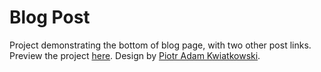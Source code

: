 # Blog Post #

Project demonstrating the bottom of blog page, with two other post links. Preview the project [here](http://camerontee.blog-post.surge.sh/ "Blog Post"). Design by [Piotr Adam Kwiatkowski](https://dribbble.com/p_kwiatkowski "Dribble Profile").